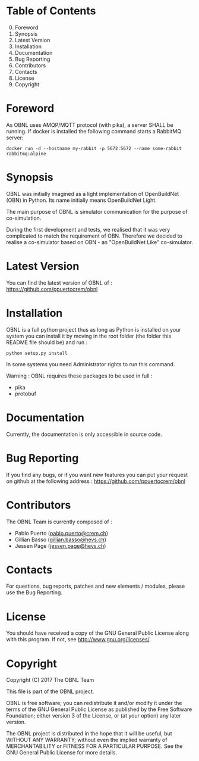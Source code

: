 Table of Contents
===
 0. Foreword
 1. Synopsis
 2. Latest Version
 3. Installation
 4. Documentation
 5. Bug Reporting
 6. Contributors
 7. Contacts
 8. License
 9. Copyright

Foreword
===

As OBNL uses AMQP/MQTT protocol (with pika), a server SHALL be running. If docker is 
installed the following command starts a RabbitMQ server:  

    docker run -d --hostname my-rabbit -p 5672:5672 --name some-rabbit rabbitmq:alpine

Synopsis
===
OBNL was initially imagined as a light implementation of OpenBuildNet (OBN) in Python.
Its name initially means OpenBuildNet Light.

The main purpose of OBNL is simulator communication for the purpose of co-simulation.

During the first development and tests, we realised that it was very complicated
to match the requirement of OBN. Therefore we decided to realise a co-simulator based on
OBN - an "OpenBuildNet Like" co-simulator.

Latest Version
===
You can find the latest version of OBNL of :
    https://github.com/ppuertocrem/obnl


Installation
===
OBNL is a full python project thus as long as Python is installed on your
system you can install it by moving in the root folder (the folder this README
file should be) and run :

    python setup.py install
    
In some systems you need Administrator rights to run this command.

Warning : OBNL requires these packages to be used in full :

 * pika
 * protobuf


Documentation
===
Currently, the documentation is only accessible in source code.


Bug Reporting
===
If you find any bugs, or if you want new features you can put your request on
github at the following address :
    https://github.com/ppuertocrem/obnl


Contributors
===

The OBNL Team is currently composed of :

 * Pablo Puerto (pablo.puerto@crem.ch)
 * Gillian Basso (gillian.basso@hevs.ch)
 * Jessen Page (jessen.page@hevs.ch)


Contacts
===
For questions, bug reports, patches and new elements / modules, please use the Bug Reporting.


License
===
You should have received a copy of the GNU General Public License along with
this program.
If not, see <http://www.gnu.org/licenses/>.


Copyright
===
Copyright (C) 2017 The OBNL Team

This file is part of the OBNL project.

OBNL is free software; you can redistribute it and/or modify it
under the terms of the GNU General Public License as published by the Free
Software Foundation; either version 3 of the License, or (at your option) any
later version.

The OBNL project is distributed in the hope that it will be useful, but
WITHOUT ANY WARRANTY; without even the implied warranty of MERCHANTABILITY or
FITNESS FOR A PARTICULAR PURPOSE.
See the GNU General Public License for more details.
